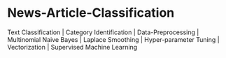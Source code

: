 # News-Article-Classification
Text Classification | Category Identification | Data-Preprocessing | Multinomial Naive Bayes | Laplace Smoothing | Hyper-parameter Tuning | Vectorization | Supervised Machine Learning
